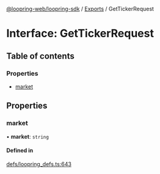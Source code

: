[@loopring-web/loopring-sdk](../README.md) / [Exports](../modules.md) / GetTickerRequest

# Interface: GetTickerRequest

## Table of contents

### Properties

- [market](GetTickerRequest.md#market)

## Properties

### market

• **market**: `string`

#### Defined in

[defs/loopring_defs.ts:643](https://github.com/Loopring/loopring_sdk/blob/acbd5a2/src/defs/loopring_defs.ts#L643)
